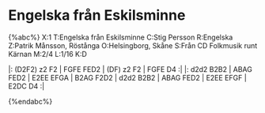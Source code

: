 # Engelska från Eskilsminne

{%abc%}
X:1
T:Engelska från Eskilsminne
C:Stig Persson
R:Engelska
Z:Patrik Månsson, Röstånga
O:Helsingborg, Skåne
S:Från CD Folkmusik runt Kärnan
M:2/4
L:1/16
K:D

|: (D2F2) z2 F2 | FGFE FED2 | (DF) z2 F2 | FGFE D4 :| |: d2d2 B2B2 | ABAG FED2 |
E2EE EFGA | B2AG F2D2 | d2d2 B2B2 | ABAG FED2 | E2EE EFGF | E2DC D4 :|


{%endabc%}

